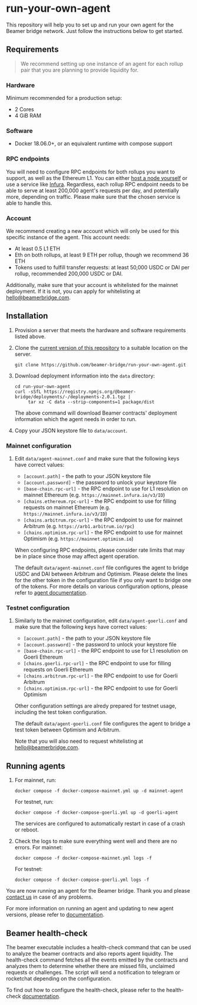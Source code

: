# run-your-own-agent

This repository will help you to set up and run your own agent for the Beamer
bridge network. Just follow the instructions below to get started.

## Requirements

> We recommend setting up one instance of an agent for each rollup pair that you
> are planning to provide liquidity for.

### Hardware

Minimum recommended for a production setup:

* 2 Cores
* 4 GiB RAM

### Software

* Docker 18.06.0+, or an equivalent runtime with compose support

### RPC endpoints

You will need to configure RPC endpoints for both rollups you want to support,
as well as the Ethereum L1. You can either [host a node
yourself](https://ethereum.org/en/developers/docs/nodes-and-clients/run-a-node/)
or use a service like [Infura](https://infura.io/). Regardless, each rollup RPC
endpoint needs to be able to serve at least 200,000 agent's requests per day,
and potentially more, depending on traffic. Please make sure that the chosen
service is able to handle this.

### Account

We recommend creating a new account which will only be used for this specific
instance of the agent. This account needs:

* At least 0.5 L1 ETH
* Eth on both rollups, at least 9 ETH per rollup, though we recommend 36 ETH
* Tokens used to fulfill transfer requests: at least 50,000 USDC or DAI per rollup,
  recommended 200,000 USDC or DAI.

Additionally, make sure that your account is whitelisted for the mainnet deployment.
If it is not, you can apply for whitelisting at hello@beamerbridge.com.

## Installation

1. Provision a server that meets the hardware and software requirements listed
   above.

2. Clone the [current version of this
   repository](https://github.com/beamer-bridge/run-your-own-agent) to
   a suitable location on the server.

   ```shell
   git clone https://github.com/beamer-bridge/run-your-own-agent.git
   ```

3. Download deployment information into the `data` directory:

    ```shell
    cd run-your-own-agent
    curl -sSfL https://registry.npmjs.org/@beamer-bridge/deployments/-/deployments-2.0.1.tgz |
         tar xz -C data --strip-components=1 package/dist
    ```

   The above command will download Beamer contracts' deployment information which the
   agent needs in order to run.

4. Copy your JSON keystore file to `data/account`.


### Mainnet configuration

1. Edit `data/agent-mainnet.conf` and make sure that the following keys have correct values:

    - `[account.path]` - the path to your JSON keystore file
    - `[account.password]` - the password to unlock your keystore file
    - `[base-chain.rpc-url]` - the RPC endpoint to use for L1 resolution on mainnet Ethereum (e.g. `https://mainnet.infura.io/v3/ID`)
    - `[chains.ethereum.rpc-url]` - the RPC endpoint to use for filling requests on mainnet Ethereum (e.g. `https://mainnet.infura.io/v3/ID`)
    - `[chains.arbitrum.rpc-url]` - the RPC endpoint to use for mainnet Arbitrum (e.g. `https://arb1.arbitrum.io/rpc`)
    - `[chains.optimism.rpc-url]` - the RPC endpoint to use for mainnet Optimism (e.g. `https://mainnet.optimism.io`)

   When configuring RPC endpoints, please consider rate limits that may be in
   place since those may affect agent operation.

   The default `data/agent-mainnet.conf` file configures the agent to bridge USDC and DAI
   between Arbitrum and Optimism. Please delete the lines for the other token in the 
   configuration file if you only want to bridge one of the tokens. For more details on 
   various configuration options, please refer to 
   [agent documentation](https://docs.beamerbridge.com/configuration.html).

### Testnet configuration

1. Similarly to the mainnet configuration, edit `data/agent-goerli.conf` and make
   sure that the following keys have correct values:

    - `[account.path]` - the path to your JSON keystore file
    - `[account.password]` - the password to unlock your keystore file
    - `[base-chain.rpc-url]` - the RPC endpoint to use for L1 resolution on Goerli Ethereum
    - `[chains.goerli.rpc-url]` - the RPC endpoint to use for filling requests on Goerli Ethereum
    - `[chains.arbitrum.rpc-url]` - the RPC endpoint to use for Goerli Arbitrum
    - `[chains.optimism.rpc-url]` - the RPC endpoint to use for Goerli Optimism

   Other configuration settings are alredy prepared for testnet usage,
   including the test token configuration.

   The default `data/agent-goerli.conf` file configures the agent to bridge a
   test token between Optimism and Arbitrum.

   Note that you will also need to request whitelisting at hello@beamerbridge.com.

## Running agents

1. For mainnet, run:

   ```
   docker compose -f docker-compose-mainnet.yml up -d mainnet-agent
   ```

   For testnet, run:

   ```
   docker compose -f docker-compose-goerli.yml up -d goerli-agent
   ```

   The services are configured to automatically restart in case of a crash or reboot.

1. Check the logs to make sure everything went well and there are no errors.
   For mainnet:

   ```
   docker compose -f docker-compose-mainnet.yml logs -f
   ```

   For testnet:

   ```
   docker compose -f docker-compose-goerli.yml logs -f
   ```

You are now running an agent for the Beamer bridge. Thank you and please
[contact us](mailto:contact@beamerbridge.com) in case of any problems.

For more information on running an agent and updating to new agent versions,
please refer to [documentation](https://docs.beamerbridge.com/running.html).

## Beamer health-check

The beamer executable includes a health-check command that can be used to
analyze the beamer contracts and also reports agent liquidity. The health-check command
fetches all the events emitted by the contracts and analyzes them to determine
whether there are missed fills, unclaimed requests or challenges. The script will
send a notification to telegram or rocketchat depending on the configuration.

To find out how to configure the health-check, please refer to the health-check 
[documentation](https://docs.beamerbridge.com/configuration.html#notification-system).
